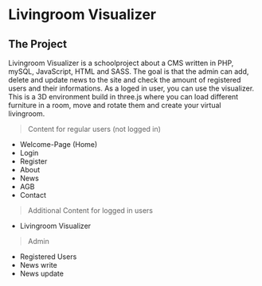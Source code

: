 # Livingroom Visualizer

## The Project

Livingroom Visualizer is a schoolproject about a CMS written in PHP, mySQL, JavaScript, HTML and SASS. The goal is that the admin can add, delete and update news to the site and check the amount of registered users and their informations. As a loged in user, you can use the visualizer. This is a 3D environment build in three.js where you can load different furniture in a room, move and rotate them and create your virtual livingroom.

>Content for regular users (not logged in)

* Welcome-Page (Home)
* Login
* Register
* About
* News
* AGB
* Contact

>Additional Content for logged in users

* Livingroom Visualizer

>Admin

* Registered Users
* News write
* News update
